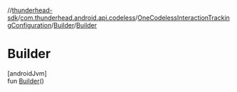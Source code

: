 //[thunderhead-sdk](../../../../index.md)/[com.thunderhead.android.api.codeless](../../index.md)/[OneCodelessInteractionTrackingConfiguration](../index.md)/[Builder](index.md)/[Builder](-builder.md)

# Builder

[androidJvm]\
fun [Builder](-builder.md)()
